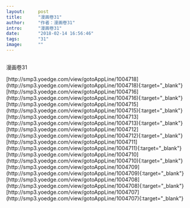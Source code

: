 ```yaml
---
layout:     post
title:      "漫画卷31"
author:     "作者：漫画卷31"
intro:      "漫画卷31"
date:       "2018-02-14 16:56:46"
tags:       "31"
image:      ""
---
```

<div style="text-align: center">
<p><img src=""/></p>
</div>
<p class="post-meta">
<span>漫画卷31</span>
</p>
[http://smp3.yoedge.com/view/gotoAppLine/1004718](http://smp3.yoedge.com/view/gotoAppLine/1004718){:target="_blank"}
[http://smp3.yoedge.com/view/gotoAppLine/1004716](http://smp3.yoedge.com/view/gotoAppLine/1004716){:target="_blank"}
[http://smp3.yoedge.com/view/gotoAppLine/1004715](http://smp3.yoedge.com/view/gotoAppLine/1004715){:target="_blank"}
[http://smp3.yoedge.com/view/gotoAppLine/1004713](http://smp3.yoedge.com/view/gotoAppLine/1004713){:target="_blank"}
[http://smp3.yoedge.com/view/gotoAppLine/1004712](http://smp3.yoedge.com/view/gotoAppLine/1004712){:target="_blank"}
[http://smp3.yoedge.com/view/gotoAppLine/1004711](http://smp3.yoedge.com/view/gotoAppLine/1004711){:target="_blank"}
[http://smp3.yoedge.com/view/gotoAppLine/1004710](http://smp3.yoedge.com/view/gotoAppLine/1004710){:target="_blank"}
[http://smp3.yoedge.com/view/gotoAppLine/1004709](http://smp3.yoedge.com/view/gotoAppLine/1004709){:target="_blank"}
[http://smp3.yoedge.com/view/gotoAppLine/1004708](http://smp3.yoedge.com/view/gotoAppLine/1004708){:target="_blank"}
[http://smp3.yoedge.com/view/gotoAppLine/1004707](http://smp3.yoedge.com/view/gotoAppLine/1004707){:target="_blank"}


